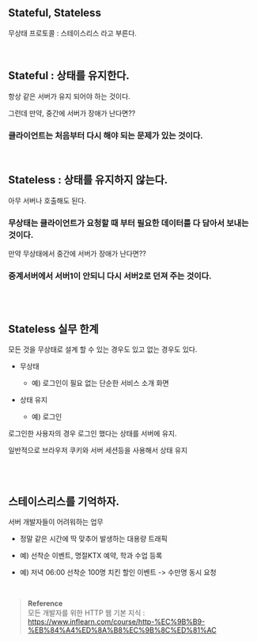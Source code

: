## Stateful, Stateless

무상태 프로토콜 : 스테이스리스 라고 부른다.

<br/>

## Stateful : 상태를 유지한다.

항상 같은 서버가 유지 되어야 하는 것이다.

그런데 만약, 중간에 서버가 장애가 난다면??

### 클라이언트는 처음부터 다시 해야 되는 문제가 있는 것이다.

<br/>

## Stateless : 상태를 유지하지 않는다.

아무 서버나 호출해도 된다.

### 무상태는 클라이언트가 요청할 때 부터 필요한 데이터를 다 담아서 보내는 것이다.


만약 무상태에서 중간에 서버가 장애가 난다면??

### 중계서버에서 서버1이 안되니 다시 서버2로 던져 주는 것이다.

<br/><br/>

## Stateless 실무 한계
모든 것을 무상태로 설계 할 수 있는 경우도 있고 없는 경우도 있다.

- 무상태
    - 예) 로그인이 필요 없는 단순한 서비스 소개 화면

- 상태 유지
    - 예) 로그인

로그인한 사용자의 경우 로그인 했다는 상태를 서버에 유지.

일반적으로 브라우저 쿠키와 서버 세션등을 사용해서 상태 유지

<br/><br/>

## 스테이스리스를 기억하자.
서버 개발자들이 어려워하는 업무

- 정말 같은 시간에 딱 맞추어 발생하는 대용량 트래픽

- 예) 선착순 이벤트, 명절KTX 예약, 학과 수업 등록

- 예) 저녁 06:00 선착순 100명 치킨 할인 이벤트 -> 수만명 동시 요청


<br/>


>**Reference** <br/>모든 개발자를 위한 HTTP 웹 기본 지식 : https://www.inflearn.com/course/http-%EC%9B%B9-%EB%84%A4%ED%8A%B8%EC%9B%8C%ED%81%AC